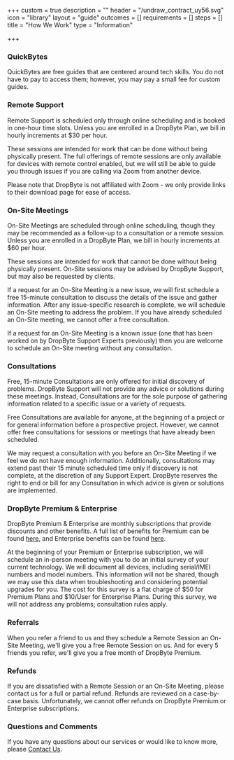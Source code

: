 +++
custom = true
description = ""
header = "/undraw_contract_uy56.svg"
icon = "library"
layout = "guide"
outcomes = []
requirements = []
steps = []
title = "How We Work"
type = "Information"

+++
### QuickBytes

QuickBytes are free guides that are centered around tech skills. You do not have to pay to access them; however, you may pay a small fee for custom guides.

### Remote Support

Remote Support is scheduled only through online scheduling and is booked in one-hour time slots. Unless you are enrolled in a DropByte Plan, we bill in hourly increments at $30 per hour.

These sessions are intended for work that can be done without being physically present. The full offerings of remote sessions are only available for devices with remote control enabled, but we will still be able to guide you through issues if you are calling via Zoom from another device.

Please note that DropByte is not affiliated with Zoom - we only provide links to their download page for ease of access.

### On-Site Meetings

On-Site Meetings are scheduled through online scheduling, though they may be recommended as a follow-up to a consultation or a remote session. Unless you are enrolled in a DropByte Plan, we bill in hourly increments at $60 per hour.

These sessions are intended for work that cannot be done without being physically present. On-Site sessions may be advised by DropByte Support, but may also be requested by clients.

If a request for an On-Site Meeting is a new issue, we will first schedule a free 15-minute consultation to discuss the details of the issue and gather information. After any issue-specific research is complete, we will schedule an On-Site meeting to address the problem. If you have already scheduled an On-Site meeting, we cannot offer a free consultation.

If a request for an On-Site Meeting is a known issue (one that has been worked on by DropByte Support Experts previously) then you are welcome to schedule an On-Site meeting without any consultation.

### Consultations

Free, 15-minute Consultations are only offered for initial discovery of problems. DropByte Support will not provide any advice or solutions during these meetings. Instead, Consultations are for the sole purpose of gathering information related to a specific issue or a variety of requests.

Free Consultations are available for anyone, at the beginning of a project or for general information before a prospective project. However, we cannot offer free consultations for sessions or meetings that have already been scheduled.

We may request a consultation with you before an On-Site Meeting if we feel we do not have enough information. Additionally, consultations may extend past their 15 minute scheduled time only if discovery is not complete, at the discretion of any Support Expert. DropByte reserves the right to end or bill for any Consultation in which advice is given or solutions are implemented.

### DropByte Premium & Enterprise

DropByte Premium & Enterprise are monthly subscriptions that provide discounts and other benefits. A full list of benefits for Premium can be found [here](https://dropbyte.ch/premium), and Enterprise benefits can be found [here](https://dropbyte.ch/enterprise).

At the beginning of your Premium or Enterprise subscription, we will schedule an in-person meeting with you to do an initial survey of your current technology. We will document all devices, including serial/IMEI numbers and model numbers. This information will not be shared, though we may use this data when troubleshooting and considering potential upgrades for you. The cost for this survey is a flat charge of $50 for Premium Plans and $10/User for Enterprise Plans. During this survey, we will not address any problems; consultation rules apply.

### Referrals

When you refer a friend to us and they schedule a Remote Session an On-Site Meeting, we'll give you a free Remote Session on us. And for every 5 friends you refer, we'll give you a free month of DropByte Premium.

### Refunds

If you are dissatisfied with a Remote Session or an On-Site Meeting, please contact us for a full or partial refund. Refunds are reviewed on a case-by-case basis. Unfortunately, we cannot offer refunds on DropByte Premium or Enterprise subscriptions.

### Questions and Comments

If you have any questions about our services or would like to know more, please [Contact Us](https://dropbyte.ch/#contact).